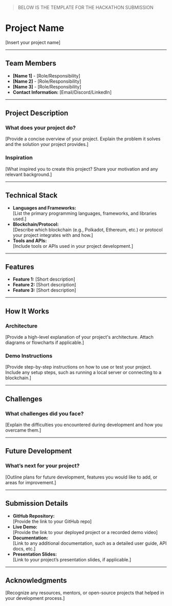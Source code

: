 > BELOW IS THE TEMPLATE FOR THE HACKATHON SUBMISSION

# **Project Name**  
[Insert your project name]

---

## **Team Members**  
- **[Name 1]** - [Role/Responsibility]  
- **[Name 2]** - [Role/Responsibility]  
- **[Name 3]** - [Role/Responsibility]  
- **Contact Information:** [Email/Discord/LinkedIn]

---

## **Project Description**  
### What does your project do?  
[Provide a concise overview of your project. Explain the problem it solves and the solution your project provides.]

### Inspiration  
[What inspired you to create this project? Share your motivation and any relevant background.]

---

## **Technical Stack**  
- **Languages and Frameworks:**  
  [List the primary programming languages, frameworks, and libraries used.]
- **Blockchain/Protocol:**  
  [Describe which blockchain (e.g., Polkadot, Ethereum, etc.) or protocol your project integrates with and how.]
- **Tools and APIs:**  
  [Include tools or APIs used in your project development.]

---

## **Features**  
- **Feature 1:** [Short description]  
- **Feature 2:** [Short description]  
- **Feature 3:** [Short description]  

---

## **How It Works**  
### Architecture  
[Provide a high-level explanation of your project's architecture. Attach diagrams or flowcharts if applicable.]

### Demo Instructions  
[Provide step-by-step instructions on how to use or test your project. Include any setup steps, such as running a local server or connecting to a blockchain.]

---

## **Challenges**  
### What challenges did you face?  
[Explain the difficulties you encountered during development and how you overcame them.]

---

## **Future Development**  
### What’s next for your project?  
[Outline plans for future development, features you would like to add, or areas for improvement.]

---

## **Submission Details**  
- **GitHub Repository:**  
  [Provide the link to your GitHub repo]
- **Live Demo:**  
  [Provide the link to your deployed project or a recorded demo video]
- **Documentation:**  
  [Link to any additional documentation, such as a detailed user guide, API docs, etc.]
- **Presentation Slides:**  
  [Link to your project’s presentation slides, if applicable.]

---

## **Acknowledgments**  
[Recognize any resources, mentors, or open-source projects that helped in your development process.]

